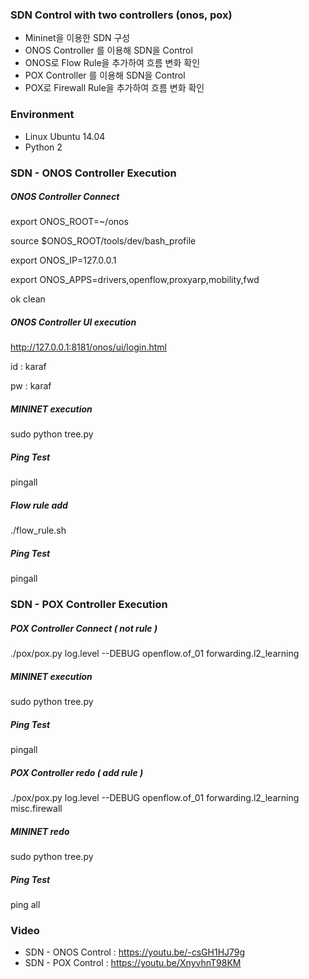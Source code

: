### SDN Control with two controllers (onos, pox)

* Mininet을 이용한 SDN 구성
* ONOS Controller 를 이용해 SDN을 Control 
* ONOS로 Flow Rule을 추가하여 흐름 변화 확인
* POX Controller 를 이용해 SDN을 Control
* POX로 Firewall Rule을 추가하여 흐름 변화 확인

### Environment
* Linux Ubuntu 14.04
* Python 2

### SDN - ONOS Controller Execution

##### ONOS Controller Connect

export ONOS_ROOT=~/onos

source $ONOS_ROOT/tools/dev/bash_profile

export ONOS_IP=127.0.0.1

export ONOS_APPS=drivers,openflow,proxyarp,mobility,fwd

ok clean

##### ONOS Controller UI execution

http://127.0.0.1:8181/onos/ui/login.html

id : karaf

pw : karaf

##### MININET execution

sudo python tree.py

##### Ping Test

pingall

##### Flow rule add

./flow_rule.sh


##### Ping Test

pingall


### SDN - POX Controller Execution

##### POX Controller Connect ( not rule )

./pox/pox.py log.level --DEBUG openflow.of_01 forwarding.l2_learning

##### MININET execution

sudo python tree.py

##### Ping Test

pingall

##### POX Controller redo ( add rule )

./pox/pox.py log.level --DEBUG openflow.of_01 forwarding.l2_learning misc.firewall

##### MININET redo

sudo python tree.py

##### Ping Test

ping all


### Video

* SDN - ONOS Control : https://youtu.be/-csGH1HJ79g
* SDN - POX Control : https://youtu.be/XnyvhnT98KM









